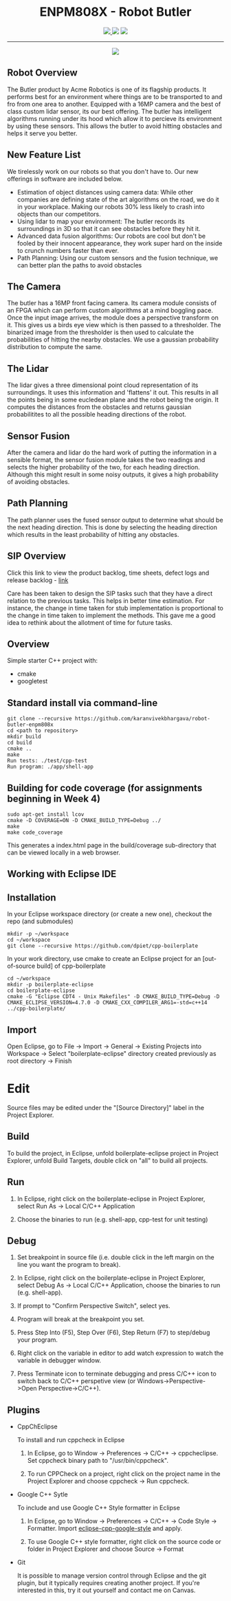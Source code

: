 <h1 align=center> ENPM808X - Robot Butler </h1>
<p align="center">
<a href="https://travis-ci.org/karanvivekbhargava/robot-butler-enpm808x">
<img src="https://travis-ci.org/karanvivekbhargava/robot-butler-enpm808x.svg?branch=master">
</a>
<a href='https://coveralls.io/github/karanvivekbhargava/robot-butler-enpm808x?branch=master'><img src='https://coveralls.io/repos/github/karanvivekbhargava/robot-butler-enpm808x/badge.svg?branch=master'/></a>
<a href='https://opensource.org/licenses/MIT'><img src='https://img.shields.io/badge/License-MIT-yellow.svg'/></a>
</p>

---
<p align="center">
<img src="https://cdn.andnowuknow.com/mainStoryImage/robot_butler_aug_2014_banner.jpg">
</p>

## Robot Overview

The Butler product by Acme Robotics is one of its flagship products. It performs best for an environment where things are to be transported to and fro from one area to another. Equipped with a 16MP camera and the best of class custom lidar sensor, its our best offering. The butler has intelligent algorithms running under its hood which allow it to percieve its environment by using these sensors. This allows the butler to avoid hitting obstacles and helps it serve you better.

## New Feature List
We tirelessly work on our robots so that you don't have to. Our new offerings in software are included below.
* Estimation of object distances using camera data: While other companies are defining state of the art algorithms on the road, we do it in your workplace. Making our robots 30% less likely to crash into objects than our competitors.
* Using lidar to map your environment: The butler records its surroundings in 3D so that it can see obstacles before they hit it.
* Advanced data fusion algorithms: Our robots are cool but don't be fooled by their innocent appearance, they work super hard on the inside to crunch numbers faster than ever.
* Path Planning: Using our custom sensors and the fusion technique, we can better plan the paths to avoid obstacles

## The Camera
The butler has a 16MP front facing camera. Its camera module consists of an FPGA which can perform custom algorithms at a mind boggling pace. Once the input image arrives, the module does a perspective transform on it. This gives us a birds eye view which is then passed to a thresholder. The binarized image from the thresholder is then used to calculate the probabilities of hitting the nearby obstacles. We use a gaussian probability distribution to compute the same.

## The Lidar
The lidar gives a three dimensional point cloud representation of its surroundings. It uses this information and 'flattens' it out. This results in all the points being in some eucledean plane and the robot being the origin. It computes the distances from the obstacles and returns gaussian probabilitites to all the possible heading directions of the robot.

## Sensor Fusion
After the camera and lidar do the hard work of putting the information in a sensible format, the sensor fusion module takes the two readings and selects the higher probability of the two, for each heading direction. Although this might result in some noisy outputs, it gives a high probability of avoiding obstacles.

## Path Planning
The path planner uses the fused sensor output to determine what should be the next heading direction. This is done by selecting the heading direction which results in the least probability of hitting any obstacles.

## SIP Overview
Click this link to view the product backlog, time sheets, defect logs and release backlog - [link](https://docs.google.com/spreadsheets/d/1WOvV6iL4gGOF8Qacwj2R3Lom71wziKXEf_UEhdGfOuY/edit?usp=sharing)

Care has been taken to design the SIP tasks such that they have a direct relation to the previous tasks. This helps in better time estimation. For instance, the change in time taken for stub implementation is proportional to the change in time taken to implement the methods. This gave me a good idea to rethink about the allotment of time for future tasks.

## Overview

Simple starter C++ project with:

- cmake
- googletest

## Standard install via command-line
```
git clone --recursive https://github.com/karanvivekbhargava/robot-butler-enpm808x
cd <path to repository>
mkdir build
cd build
cmake ..
make
Run tests: ./test/cpp-test
Run program: ./app/shell-app
```

## Building for code coverage (for assignments beginning in Week 4)
```
sudo apt-get install lcov
cmake -D COVERAGE=ON -D CMAKE_BUILD_TYPE=Debug ../
make
make code_coverage
```
This generates a index.html page in the build/coverage sub-directory that can be viewed locally in a web browser.

## Working with Eclipse IDE ##

## Installation

In your Eclipse workspace directory (or create a new one), checkout the repo (and submodules)
```
mkdir -p ~/workspace
cd ~/workspace
git clone --recursive https://github.com/dpiet/cpp-boilerplate
```

In your work directory, use cmake to create an Eclipse project for an [out-of-source build] of cpp-boilerplate

```
cd ~/workspace
mkdir -p boilerplate-eclipse
cd boilerplate-eclipse
cmake -G "Eclipse CDT4 - Unix Makefiles" -D CMAKE_BUILD_TYPE=Debug -D CMAKE_ECLIPSE_VERSION=4.7.0 -D CMAKE_CXX_COMPILER_ARG1=-std=c++14 ../cpp-boilerplate/
```

## Import

Open Eclipse, go to File -> Import -> General -> Existing Projects into Workspace -> 
Select "boilerplate-eclipse" directory created previously as root directory -> Finish

# Edit

Source files may be edited under the "[Source Directory]" label in the Project Explorer.


## Build

To build the project, in Eclipse, unfold boilerplate-eclipse project in Project Explorer,
unfold Build Targets, double click on "all" to build all projects.

## Run

1. In Eclipse, right click on the boilerplate-eclipse in Project Explorer,
select Run As -> Local C/C++ Application

2. Choose the binaries to run (e.g. shell-app, cpp-test for unit testing)


## Debug


1. Set breakpoint in source file (i.e. double click in the left margin on the line you want 
the program to break).

2. In Eclipse, right click on the boilerplate-eclipse in Project Explorer, select Debug As -> 
Local C/C++ Application, choose the binaries to run (e.g. shell-app).

3. If prompt to "Confirm Perspective Switch", select yes.

4. Program will break at the breakpoint you set.

5. Press Step Into (F5), Step Over (F6), Step Return (F7) to step/debug your program.

6. Right click on the variable in editor to add watch expression to watch the variable in 
debugger window.

7. Press Terminate icon to terminate debugging and press C/C++ icon to switch back to C/C++ 
perspetive view (or Windows->Perspective->Open Perspective->C/C++).


## Plugins

- CppChEclipse

    To install and run cppcheck in Eclipse

    1. In Eclipse, go to Window -> Preferences -> C/C++ -> cppcheclipse.
    Set cppcheck binary path to "/usr/bin/cppcheck".

    2. To run CPPCheck on a project, right click on the project name in the Project Explorer 
    and choose cppcheck -> Run cppcheck.


- Google C++ Sytle

    To include and use Google C++ Style formatter in Eclipse

    1. In Eclipse, go to Window -> Preferences -> C/C++ -> Code Style -> Formatter. 
    Import [eclipse-cpp-google-style][reference-id-for-eclipse-cpp-google-style] and apply.

    2. To use Google C++ style formatter, right click on the source code or folder in 
    Project Explorer and choose Source -> Format

[reference-id-for-eclipse-cpp-google-style]: https://raw.githubusercontent.com/google/styleguide/gh-pages/eclipse-cpp-google-style.xml

- Git

    It is possible to manage version control through Eclipse and the git plugin, but it typically requires creating another project. If you're interested in this, try it out yourself and contact me on Canvas.
